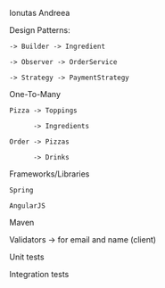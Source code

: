 Ionutas Andreea


Design Patterns:

	-> Builder -> Ingredient
	
	-> Observer -> OrderService
	
	-> Strategy -> PaymentStrategy


One-To-Many

	Pizza -> Toppings
	
		  -> Ingredients
		  
	Order -> Pizzas
	
		  -> Drinks
		  
	
Frameworks/Libraries

	Spring
	
	AngularJS
	
Maven

Validators -> for email and name (client)

Unit tests

Integration tests

